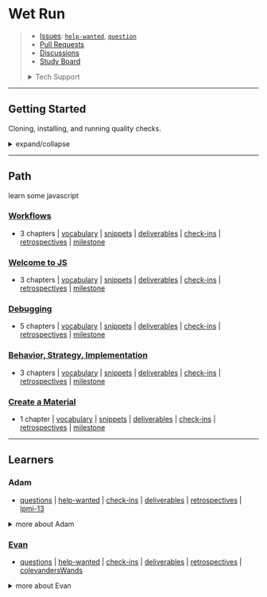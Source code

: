 # Wet Run

> - [Issues](https://github.com/school-as-code-testing/wet-run/issues):
>   [`help-wanted`](https://github.com/school-as-code-testing/wet-run/issues?q=is%3Aopen+label%3Ahelp-wanted),
>   [`question`](https://github.com/school-as-code-testing/wet-run/issues?q=is%3Aopen+label%3Aquestion)
> - [Pull Requests](https://github.com/school-as-code-testing/wet-run/pulls)
> - [Discussions](https://github.com/school-as-code-testing/wet-run/discussions/)
> - [Study Board](https://github.com/school-as-code-testing/wet-run/projects/1)
>
> <details>
> <summary>Tech Support</summary>
>
> [![Rubber Ducky](./.school/assets/rubber-ducky.png)](https://rubberduckdebugging.com/)
>
>  </details>

---

## Getting Started

Cloning, installing, and running quality checks.

<details>
<summary>expand/collapse</summary>
<br>

1. `git clone git@github.com:school-as-code-testing/wet-run.git`
2. `cd wet-run`
3. `npm install`

## Code Quality Checks

- `npm run format`: Makes sure all the code in this repository is well-formatted
  (looks good).
- `npm run lint:ls`: Checks to make sure all folder and file names match the
  repository conventions.
- `npm run lint:md`: Will lint all of the Markdown files in this repository.
- `npm run lint:css`: Will lint all of the CSS files in this repository.
- `npm run validate:html`: Validates all HTML files in your project.
- `npm run spell-check`: Goes through all the files in this repository looking
  for words it doesn't recognize. Just because it says something is a mistake
  doesn't mean it is! It doesn't know every word in the world. You can add new
  correct words to the [./.cspell.json](./.cspell.json) file so they won't cause
  an error.
- `npm run accessibility -- ./path/to/file.html`: Runs an accessibility analysis
  on all HTML files in the given path and writes the report to
  `/accessibility_report`

## Continuous Integration (CI)

When you open a PR to `main`/`master` in your repository, GitHub will
automatically do a linting check on the code in this repository, you can see
this in the[./.github/workflows/lint.yml](./.github/workflows/lint.yml) file.

If the linting fails, you will not be able to merge the PR. You can double check
that your code will pass before pushing by running the code quality scripts
locally.

</details>

---

## Path

learn some javascript

### [Workflows](https://github.com/HackYourFutureBelgium/workflows/tree/master/.study)

- 3 chapters |
  [vocabulary](https://github.com/school-as-code-testing/wet-run/projects/1?card_filter_query=milestone%3Aworkflows+label%3Avocabulary)
  |
  [snippets](https://github.com/school-as-code-testing/wet-run/projects/1?card_filter_query=milestone%3Aworkflows+label%3Asnippet)
  |
  [deliverables](https://github.com/school-as-code-testing/wet-run/projects/1?card_filter_query=milestone%3Aworkflows+label%3Adeliverables)
  |
  [check-ins](https://github.com/school-as-code-testing/wet-run/issues/?q=milestone%3Aworkflows+label%3Acheck-in)
  |
  [retrospectives](https://github.com/school-as-code-testing/wet-run/issues/?q=milestone%3Aworkflows+label%3Aretrospective)
  | [milestone](https://github.com/lab-antwerp-1/home/milestone/0)

### [Welcome to JS](https://github.com/HackYourFutureBelgium/welcome-to-js/tree/master/.study)

- 3 chapters |
  [vocabulary](https://github.com/school-as-code-testing/wet-run/projects/1?card_filter_query=milestone%3Awelcome-to-js+label%3Avocabulary)
  |
  [snippets](https://github.com/school-as-code-testing/wet-run/projects/1?card_filter_query=milestone%3Awelcome-to-js+label%3Asnippet)
  |
  [deliverables](https://github.com/school-as-code-testing/wet-run/projects/1?card_filter_query=milestone%3Awelcome-to-js+label%3Adeliverables)
  |
  [check-ins](https://github.com/school-as-code-testing/wet-run/issues/?q=milestone%3Awelcome-to-js+label%3Acheck-in)
  |
  [retrospectives](https://github.com/school-as-code-testing/wet-run/issues/?q=milestone%3Awelcome-to-js+label%3Aretrospective)
  | [milestone](https://github.com/lab-antwerp-1/home/milestone/0)

### [Debugging](https://github.com/HackYourFutureBelgium/debugging/tree/master/.study)

- 5 chapters |
  [vocabulary](https://github.com/school-as-code-testing/wet-run/projects/1?card_filter_query=milestone%3Adebugging+label%3Avocabulary)
  |
  [snippets](https://github.com/school-as-code-testing/wet-run/projects/1?card_filter_query=milestone%3Adebugging+label%3Asnippet)
  |
  [deliverables](https://github.com/school-as-code-testing/wet-run/projects/1?card_filter_query=milestone%3Adebugging+label%3Adeliverables)
  |
  [check-ins](https://github.com/school-as-code-testing/wet-run/issues/?q=milestone%3Adebugging+label%3Acheck-in)
  |
  [retrospectives](https://github.com/school-as-code-testing/wet-run/issues/?q=milestone%3Adebugging+label%3Aretrospective)
  | [milestone](https://github.com/lab-antwerp-1/home/milestone/0)

### [Behavior, Strategy, Implementation](https://github.com/HackYourFutureBelgium/behavior-strategy-implementation/tree/master/.study)

- 3 chapters |
  [vocabulary](https://github.com/school-as-code-testing/wet-run/projects/1?card_filter_query=milestone%3Abehavior,-strategy,-implementation+label%3Avocabulary)
  |
  [snippets](https://github.com/school-as-code-testing/wet-run/projects/1?card_filter_query=milestone%3Abehavior,-strategy,-implementation+label%3Asnippet)
  |
  [deliverables](https://github.com/school-as-code-testing/wet-run/projects/1?card_filter_query=milestone%3Abehavior,-strategy,-implementation+label%3Adeliverables)
  |
  [check-ins](https://github.com/school-as-code-testing/wet-run/issues/?q=milestone%3Abehavior,-strategy,-implementation+label%3Acheck-in)
  |
  [retrospectives](https://github.com/school-as-code-testing/wet-run/issues/?q=milestone%3Abehavior,-strategy,-implementation+label%3Aretrospective)
  | [milestone](https://github.com/lab-antwerp-1/home/milestone/0)

### [Create a Material](https://www.youtube.com/watch?v=dQw4w9WgXcQ)

- 1 chapter |
  [vocabulary](https://github.com/school-as-code-testing/wet-run/projects/1?card_filter_query=milestone%3Acreate-a-material+label%3Avocabulary)
  |
  [snippets](https://github.com/school-as-code-testing/wet-run/projects/1?card_filter_query=milestone%3Acreate-a-material+label%3Asnippet)
  |
  [deliverables](https://github.com/school-as-code-testing/wet-run/projects/1?card_filter_query=milestone%3Acreate-a-material+label%3Adeliverables)
  |
  [check-ins](https://github.com/school-as-code-testing/wet-run/issues/?q=milestone%3Acreate-a-material+label%3Acheck-in)
  |
  [retrospectives](https://github.com/school-as-code-testing/wet-run/issues/?q=milestone%3Acreate-a-material+label%3Aretrospective)
  | [milestone](https://github.com/lab-antwerp-1/home/milestone/0)

---

## Learners

<h3 id="lpmi-13">Adam</h3>

- [questions](https://github.com/school-as-code-testing/wet-run/issues/?q=author%3Alpmi-13+label%3Aquestion)
  |
  [help-wanted](https://github.com/school-as-code-testing/wet-run/issues/?q=author%3Alpmi-13+label%3Ahelp-wanted)
  |
  [check-ins](https://github.com/school-as-code-testing/wet-run/issues/?q=author%3Alpmi-13+label%3Acheck-in)
  |
  [deliverables](https://github.com/school-as-code-testing/wet-run/projects/1?card_filter_query=autho%3AAdam+label%3Adeliverable)
  |
  [retrospectives](https://github.com/school-as-code-testing/wet-run/issues/?q=author%3Alpmi-13+label%3Aretrospective)
  | [lpmi-13](https://github.com/lpmi-13)

<details>
<summary>more about Adam</summary>
<br>

![lpmi-13 avatar](./.school/assets/avatars/lpmi-13.jpeg)

![lpmi-13 github activity](https://ghchart.rshah.org/lpmi-13)

![lpmi-13 github stats](https://github-readme-stats.vercel.app/api?username=lpmi-13&show_icons=true&theme=default&hide_title=true&hide_rank=true)

</details>

<h3 id="colevandersWands"><a href="https://colevandersWands.github.io">Evan</a></h3>

- [questions](https://github.com/school-as-code-testing/wet-run/issues/?q=author%3AcolevandersWands+label%3Aquestion)
  |
  [help-wanted](https://github.com/school-as-code-testing/wet-run/issues/?q=author%3AcolevandersWands+label%3Ahelp-wanted)
  |
  [check-ins](https://github.com/school-as-code-testing/wet-run/issues/?q=author%3AcolevandersWands+label%3Acheck-in)
  |
  [deliverables](https://github.com/school-as-code-testing/wet-run/projects/1?card_filter_query=autho%3AEvan+label%3Adeliverable)
  |
  [retrospectives](https://github.com/school-as-code-testing/wet-run/issues/?q=author%3AcolevandersWands+label%3Aretrospective)
  | [colevandersWands](https://github.com/colevandersWands)

<details>
<summary>more about Evan</summary>
<br>

![colevandersWands avatar](./.school/assets/avatars/colevandersWands.jpeg)

![colevandersWands github activity](https://ghchart.rshah.org/colevandersWands)

![colevandersWands github stats](https://github-readme-stats.vercel.app/api?username=colevandersWands&show_icons=true&theme=default&hide_title=true&hide_rank=true)

</details>

